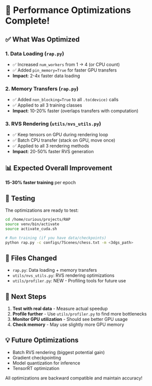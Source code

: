 # 🚀 Performance Optimizations Complete!

## ✅ What Was Optimized

### 1. Data Loading (`rap.py`)
- ✅ Increased `num_workers` from 1 → 4 (or CPU count)
- ✅ Added `pin_memory=True` for faster GPU transfers
- **Impact**: 2-4x faster data loading

### 2. Memory Transfers (`rap.py`)
- ✅ Added `non_blocking=True` to all `.to(device)` calls
- ✅ Applied to all 3 training classes
- **Impact**: 10-20% faster (overlaps transfers with computation)

### 3. RVS Rendering (`utils/nvs_utils.py`)
- ✅ Keep tensors on GPU during rendering loop
- ✅ Batch CPU transfer (stack on GPU, move once)
- ✅ Applied to all 3 rendering methods
- **Impact**: 20-50% faster RVS generation

## 📊 Expected Overall Improvement

**15-30% faster training** per epoch

## 🧪 Testing

The optimizations are ready to test:

```bash
cd /home/curious/projects/RAP
source venv/bin/activate
source activate_cuda.sh

# Run training (if you have data/checkpoints)
python rap.py -c configs/7Scenes/chess.txt -m <3dgs_path>
```

## 📝 Files Changed

- `rap.py`: Data loading + memory transfers
- `utils/nvs_utils.py`: RVS rendering optimizations
- `utils/profiler.py`: NEW - Profiling tools for future use

## 🎯 Next Steps

1. **Test with real data** - Measure actual speedup
2. **Profile further** - Use `utils/profiler.py` to find more bottlenecks
3. **Monitor GPU utilization** - Should see better GPU usage
4. **Check memory** - May use slightly more GPU memory

## 💡 Future Optimizations

- Batch RVS rendering (biggest potential gain)
- Gradient checkpointing
- Model quantization for inference
- TensorRT optimization

All optimizations are backward compatible and maintain accuracy!
